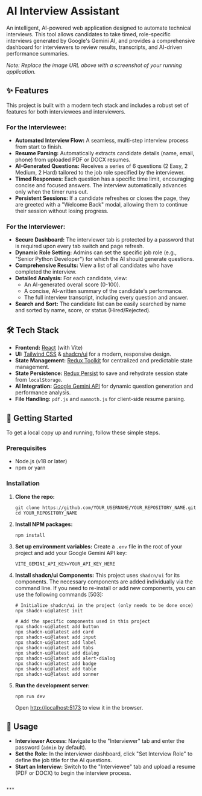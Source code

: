 # AI Interview Assistant

An intelligent, AI-powered web application designed to automate technical interviews. This tool allows candidates to take timed, role-specific interviews generated by Google's Gemini AI, and provides a comprehensive dashboard for interviewers to review results, transcripts, and AI-driven performance summaries.

 
*Note: Replace the image URL above with a screenshot of your running application.*

## ✨ Features

This project is built with a modern tech stack and includes a robust set of features for both interviewees and interviewers.

### For the Interviewee:
-   **Automated Interview Flow:** A seamless, multi-step interview process from start to finish.
-   **Resume Parsing:** Automatically extracts candidate details (name, email, phone) from uploaded PDF or DOCX resumes.
-   **AI-Generated Questions:** Receives a series of 6 questions (2 Easy, 2 Medium, 2 Hard) tailored to the job role specified by the interviewer.
-   **Timed Responses:** Each question has a specific time limit, encouraging concise and focused answers. The interview automatically advances only when the timer runs out.
-   **Persistent Sessions:** If a candidate refreshes or closes the page, they are greeted with a "Welcome Back" modal, allowing them to continue their session without losing progress.

### For the Interviewer:
-   **Secure Dashboard:** The interviewer tab is protected by a password that is required upon every tab switch and page refresh.
-   **Dynamic Role Setting:** Admins can set the specific job role (e.g., "Senior Python Developer") for which the AI should generate questions.
-   **Comprehensive Results:** View a list of all candidates who have completed the interview.
-   **Detailed Analysis:** For each candidate, view:
    -   An AI-generated overall score (0-100).
    -   A concise, AI-written summary of the candidate's performance.
    -   The full interview transcript, including every question and answer.
-   **Search and Sort:** The candidate list can be easily searched by name and sorted by name, score, or status (Hired/Rejected).

## 🛠️ Tech Stack

-   **Frontend:** [React](https://reactjs.org/) (with Vite)
-   **UI:** [Tailwind CSS](https://tailwindcss.com/) & [shadcn/ui](https://ui.shadcn.com/) for a modern, responsive design.
-   **State Management:** [Redux Toolkit](https://redux-toolkit.js.org/) for centralized and predictable state management.
-   **State Persistence:** [Redux Persist](https://github.com/rt2zz/redux-persist) to save and rehydrate session state from `localStorage`.
-   **AI Integration:** [Google Gemini API](https://ai.google.dev/gemini-api) for dynamic question generation and performance analysis.
-   **File Handling:** `pdf.js` and `mammoth.js` for client-side resume parsing.

## 🚀 Getting Started

To get a local copy up and running, follow these simple steps.

### Prerequisites

-   Node.js (v18 or later)
-   npm or yarn

### Installation

1.  **Clone the repo:**
    ```
    git clone https://github.com/YOUR_USERNAME/YOUR_REPOSITORY_NAME.git
    cd YOUR_REPOSITORY_NAME
    ```

2.  **Install NPM packages:**
    ```
    npm install
    ```

3.  **Set up environment variables:**
    Create a `.env` file in the root of your project and add your Google Gemini API key:
    ```
    VITE_GEMINI_API_KEY=YOUR_API_KEY_HERE
    ```

4.  **Install shadcn/ui Components:**
    This project uses `shadcn/ui` for its components. The necessary components are added individually via the command line. If you need to re-install or add new components, you can use the following commands [503]:
    ```
    # Initialize shadcn/ui in the project (only needs to be done once)
    npx shadcn-ui@latest init

    # Add the specific components used in this project
    npx shadcn-ui@latest add button
    npx shadcn-ui@latest add card
    npx shadcn-ui@latest add input
    npx shadcn-ui@latest add label
    npx shadcn-ui@latest add tabs
    npx shadcn-ui@latest add dialog
    npx shadcn-ui@latest add alert-dialog
    npx shadcn-ui@latest add badge
    npx shadcn-ui@latest add table
    npx shadcn-ui@latest add sonner
    ```

5.  **Run the development server:**
    ```
    npm run dev
    ```
    Open [http://localhost:5173](http://localhost:5173) to view it in the browser.

## 🔑 Usage

-   **Interviewer Access:** Navigate to the "Interviewer" tab and enter the password (`admin` by default).
-   **Set the Role:** In the interviewer dashboard, click "Set Interview Role" to define the job title for the AI questions.
-   **Start an Interview:** Switch to the "Interviewee" tab and upload a resume (PDF or DOCX) to begin the interview process.

```

***
